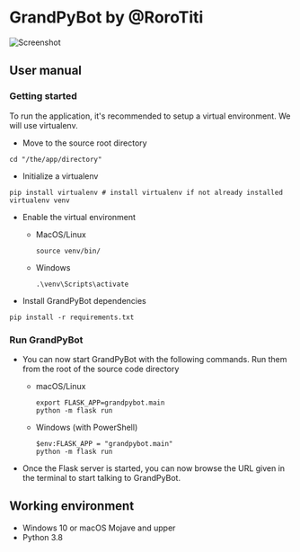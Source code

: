 # GrandPyBot by @RoroTiti

![Screenshot](https://i.imgur.com/FQnLJ6z.png)

## User manual

### Getting started

To run the application, it's recommended to setup a virtual environment. We will use virtualenv.

- Move to the source root directory
```
cd "/the/app/directory"
```

- Initialize a virtualenv
```
pip install virtualenv # install virtualenv if not already installed
virtualenv venv
```

- Enable the virtual environment 

  - MacOS/Linux
    ```
    source venv/bin/
    ```
    
  - Windows
    ```
    .\venv\Scripts\activate
    ```

- Install GrandPyBot dependencies
```
pip install -r requirements.txt
```

### Run GrandPyBot

- You can now start GrandPyBot with the following commands. Run them from the root of the source code directory

  - macOS/Linux
    ```
    export FLASK_APP=grandpybot.main
    python -m flask run
    ```
    
  - Windows (with PowerShell)
    ```
    $env:FLASK_APP = "grandpybot.main"
    python -m flask run
    ```

- Once the Flask server is started, you can now browse the URL given in the terminal to start talking to GrandPyBot.

## Working environment
- Windows 10 or macOS Mojave and upper
- Python 3.8